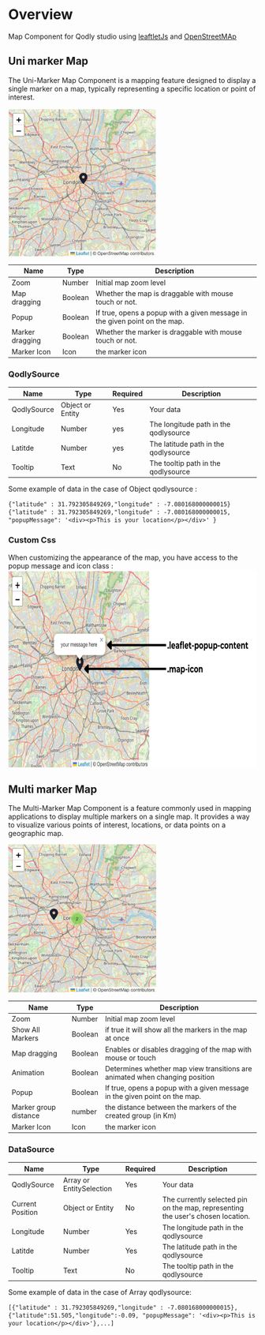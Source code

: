 # Overview

Map Component for Qodly studio using [leaftletJs](https://leafletjs.com) and [OpenStreetMAp](https://www.openstreetmap.org/#map=6/31.885/-7.080)

## Uni marker Map

The Uni-Marker Map Component is a mapping feature designed to display a single marker on a map, typically representing a specific location or point of interest.

<img src="public/uniMarker.png" width="300" height="300">

| Name            | Type    | Description                                                                |
| --------------- | ------- | -------------------------------------------------------------------------- |
| Zoom            | Number  | Initial map zoom level                                                     |
| Map dragging    | Boolean | Whether the map is draggable with mouse touch or not.                      |
| Popup           | Boolean | If true, opens a popup with a given message in the given point on the map. |
| Marker dragging | Boolean | Whether the marker is draggable with mouse touch or not.                   |
| Marker Icon     | Icon    | the marker icon                                                            |

### QodlySource

| Name       | Type             | Required | Description                          |
| ---------- | ---------------- | -------- | ------------------------------------ |
| QodlySource | Object or Entity | Yes      | Your data                            |
| Longitude  | Number           | yes      | The longitude path in the qodlysource |
| Latitde    | Number           | yes      | The latitude path in the qodlysource  |
| Tooltip    | Text             | No       | The tooltip path in the qodlysource   |

Some example of data in the case of Object qodlysource :

```
{"latitude" : 31.792305849269,"longitude" : -7.080168000000015}
{"latitude" : 31.792305849269,"longitude" : -7.080168000000015, "popupMessage": '<div><p>This is your location</p></div>' }

```

### Custom Css

When customizing the appearance of the map, you have access to the popup message and icon class :
<img src="public/cssClass.png" width="600" height="400">

## Multi marker Map

The Multi-Marker Map Component is a feature commonly used in mapping applications to display multiple markers on a single map. It provides a way to visualize various points of interest, locations, or data points on a geographic map.

<img src="public/multiMarker.png" width="300" height="300">

| Name                  | Type    | Description                                                                 |
| --------------------- | ------- | --------------------------------------------------------------------------- |
| Zoom                  | Number  | Initial map zoom level                                                      |
| Show All Markers                  | Boolean  | if true it will show all the markers in the map at once                                                     |
| Map dragging          | Boolean | Enables or disables dragging of the map with mouse or touch                 |
| Animation             | Boolean | Determines whether map view transitions are animated when changing position |
| Popup                 | Boolean | If true, opens a popup with a given message in the given point on the map.  |
| Marker group distance | number  | the distance between the markers of the created group (in Km)               |
| Marker Icon           | Icon    | the marker icon                                                             |

### DataSource

| Name             | Type                     | Required | Description                                                                     |
| ---------------- | ------------------------ | -------- | ------------------------------------------------------------------------------- |
| QodlySource       | Array or EntitySelection | Yes      | Your data                                                                       |
| Current Position | Object or Entity         | No       | The currently selected pin on the map, representing the user's chosen location. |
| Longitude        | Number                   | Yes      | The longitude path in the qodlysource                                            |
| Latitde          | Number                   | Yes      | The latitude path in the qodlysource                                             |
| Tooltip          | Text                     | No       | The tooltip path in the qodlysource                                              |

Some example of data in the case of Array qodlysource:

```
[{"latitude" : 31.792305849269,"longitude" : -7.080168000000015},{"latitude":51.505,"longitude":-0.09, "popupMessage": '<div><p>This is your location</p></div>'},...]

```
